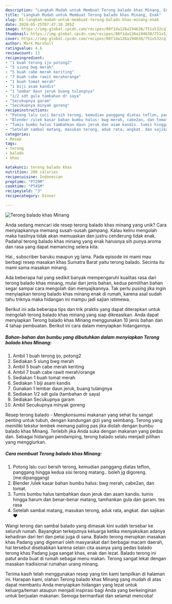 ```yaml
---
description: "Langkah Mudah untuk Membuat Terong balado khas Minang, Enak"
title: "Langkah Mudah untuk Membuat Terong balado khas Minang, Enak"
slug: 81-langkah-mudah-untuk-membuat-terong-balado-khas-minang-enak
date: 2020-05-25T07:47:10.205Z
image: https://img-global.cpcdn.com/recipes/08f1da126a194638/751x532cq70/terong-balado-khas-minang-foto-resep-utama.jpg
thumbnail: https://img-global.cpcdn.com/recipes/08f1da126a194638/751x532cq70/terong-balado-khas-minang-foto-resep-utama.jpg
cover: https://img-global.cpcdn.com/recipes/08f1da126a194638/751x532cq70/terong-balado-khas-minang-foto-resep-utama.jpg
author: Mark Marshall
ratingvalue: 4.6
reviewcount: 13
recipeingredient:
- "1 buah terong ijo potong2"
- "5 siung bwg merah"
- "5 buah cabe merah keriting"
- "7 buah cabe rawit merahorange"
- "1 buah tomat merah"
- "1 biji asam kandis"
- "1 lembar daun jeruk buang tulangnya"
- "1/2 sdt gula tambahan dr saya"
- "Secukupnya garam"
- "Secukupnya minyak goreng"
recipeinstructions:
- "Potong lalu cuci bersih terong, kemudian panggang diatas teflon, panggang hingga kedua sisi terong matang.. boleh jg digoreng. (me:dipanggang)"
- "Blender /ulek kasar bahan bumbu halus: bwg merah, cabe2an, dan tomat."
- "Tumis bumbu halus tambahkan daun jeruk dan asam kandis. tumis hingga harum dan benar-benar matang, tamhankan gula dan garam. tes rasa"
- "Setelah sambal matang, masukan terong, aduk rata, angkat. dan sajikan ❤"
categories:
- Resep
tags:
- terong
- balado
- khas

katakunci: terong balado khas 
nutrition: 200 calories
recipecuisine: Indonesian
preptime: "PT29M"
cooktime: "PT45M"
recipeyield: "3"
recipecategory: Dinner

---
```



![Terong balado khas Minang](https://img-global.cpcdn.com/recipes/08f1da126a194638/751x532cq70/terong-balado-khas-minang-foto-resep-utama.jpg)

Anda sedang mencari ide resep terong balado khas minang yang unik? Cara menyiapkannya memang susah-susah gampang. Kalau keliru mengolah maka hasilnya tidak akan memuaskan dan justru cenderung tidak enak. Padahal terong balado khas minang yang enak harusnya sih punya aroma dan rasa yang dapat memancing selera kita.

Hai , subscriber baruku maupun yg lama. Pada episode ini mami mau berbagi resep masakan khas Sumatra Barat yaitu terong balado. Secinta itu mami sama masakan minang.

Ada beberapa hal yang sedikit banyak mempengaruhi kualitas rasa dari terong balado khas minang, mulai dari jenis bahan, kedua pemilihan bahan segar sampai cara mengolah dan menyajikannya. Tak perlu pusing jika ingin menyiapkan terong balado khas minang enak di rumah, karena asal sudah tahu triknya maka hidangan ini mampu jadi sajian istimewa.


Berikut ini ada beberapa tips dan trik praktis yang dapat diterapkan untuk mengolah terong balado khas minang yang siap dikreasikan. Anda dapat menyiapkan Terong balado khas Minang menggunakan 10 jenis bahan dan 4 tahap pembuatan. Berikut ini cara dalam menyiapkan hidangannya.

<!--inarticleads1-->

##### Bahan-bahan dan bumbu yang dibutuhkan dalam menyiapkan Terong balado khas Minang:

1. Ambil 1 buah terong ijo, potong2
1. Sediakan 5 siung bwg merah
1. Ambil 5 buah cabe merah keriting
1. Ambil 7 buah cabe rawit merah/orange
1. Sediakan 1 buah tomat merah
1. Sediakan 1 biji asam kandis
1. Gunakan 1 lembar daun jeruk, buang tulangnya
1. Sediakan 1/2 sdt gula (tambahan dr saya)
1. Sediakan Secukupnya garam
1. Ambil Secukupnya minyak goreng


Resep terong balado - Mengkonsumsi makanan yang sehat itu sangat penting untuk tubuh, dengan kandungan gizi yang seimbang. Terong yang memiliki tekstur lembek memang paling pas jika diolah dengan bumbu balado khas Minang. Terlebih jika Anda suka dengan makanan yang pedas dan. Sebagai hidangan pendamping, terong balado selalu menjadi pilihan yang menggiurkan. 

<!--inarticleads2-->

##### Cara membuat Terong balado khas Minang:

1. Potong lalu cuci bersih terong, kemudian panggang diatas teflon, panggang hingga kedua sisi terong matang.. boleh jg digoreng. (me:dipanggang)
1. Blender /ulek kasar bahan bumbu halus: bwg merah, cabe2an, dan tomat.
1. Tumis bumbu halus tambahkan daun jeruk dan asam kandis. tumis hingga harum dan benar-benar matang, tamhankan gula dan garam. tes rasa
1. Setelah sambal matang, masukan terong, aduk rata, angkat. dan sajikan ❤


Wangi terong dan sambal balado yang dimasak kini sudah tersebar ke seluruh rumah. Bayangkan terkejutnya keluarga ketika menyaksikan adanya kehadiran dari teri dan petai juga di sana. Balado terong merupkan masakan khas Padang yang digemari oleh masyarakat dari berbagai macam daerah, hal tersebut disebabkan karena selain cita asanya yang pedas balado terong khas Padang juga sangat khas, enak dan lezat. Balado terong ini patut anda buat di rumah sebagai menu makan. Terong sangat lekat dengan masakan tradisional rumahan urang minang. 

Terima kasih telah menggunakan resep yang tim kami tampilkan di halaman ini. Harapan kami, olahan Terong balado khas Minang yang mudah di atas dapat membantu Anda menyiapkan hidangan yang lezat untuk keluarga/teman ataupun menjadi inspirasi bagi Anda yang berkeinginan untuk berjualan makanan. Semoga bermanfaat dan selamat mencoba!
